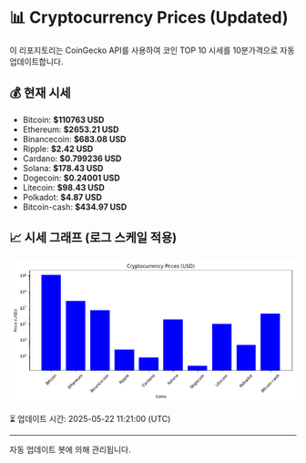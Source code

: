 
# 📊 Cryptocurrency Prices (Updated)

이 리포지토리는 CoinGecko API를 사용하여 코인 TOP 10 시세를 10분가격으로 자동 업데이트합니다.

## 💰 현재 시세
- Bitcoin: **$110763 USD**
- Ethereum: **$2653.21 USD**
- Binancecoin: **$683.08 USD**
- Ripple: **$2.42 USD**
- Cardano: **$0.799236 USD**
- Solana: **$178.43 USD**
- Dogecoin: **$0.24001 USD**
- Litecoin: **$98.43 USD**
- Polkadot: **$4.87 USD**
- Bitcoin-cash: **$434.97 USD**

## 📈 시세 그래프 (로그 스케일 적용)
![Crypto Prices](crypto_prices.png)

⏳ 업데이트 시간: 2025-05-22 11:21:00 (UTC)

---
자동 업데이트 봇에 의해 관리됩니다.
